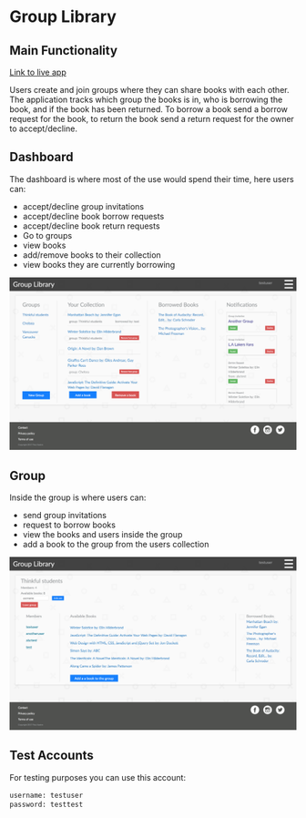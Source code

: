 Group Library
===

Main Functionality
---

[Link to live app](https://tranquil-oasis-39102.herokuapp.com/)

Users create and join groups where they can share books with each other. The application tracks which group the books is in, who is borrowing the book, and if the book has been returned. To borrow a book send a borrow request for the book, to return the book send a return request for the owner to accept/decline.

Dashboard
---
The dashboard is where most of the use would spend their time, here users can:
* accept/decline group invitations
* accept/decline book borrow requests
* accept/decline book return requests
* Go to groups
* view books
* add/remove books to their collection
* view books they are currently borrowing

![dashboard view](./public/images/screencapture-tranquil-oasis-39102-herokuapp-dashboard-1507754147433.png "Dashboard")

Group
---
Inside the group is where users can:
* send group invitations
* request to borrow books
* view the books and users inside the group
* add a book to the group from the users collection

![Group view](./public/images/screencapture-tranquil-oasis-39102-herokuapp-group-59dcceacba38f722817400a3-1507754172810.png "Groups")

Test Accounts
---
For testing purposes you can use this account:
```
username: testuser
password: testtest
```

